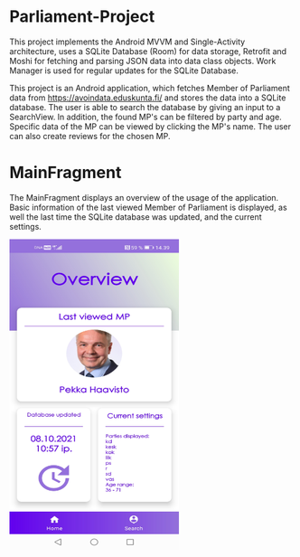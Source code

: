 # Parliament-Project
This project implements the Android MVVM and Single-Activity architecture, uses a SQLite Database (Room) for data storage, Retrofit and Moshi for fetching and parsing JSON data into data class objects. Work Manager is used for regular updates for the SQLite Database. 

This project is an Android application, which fetches Member of Parliament data from https://avoindata.eduskunta.fi/ and stores the data into a SQLite database. The user is able to search the database by giving an input to a SearchView. In addition, the found MP's can be filtered by party and age. Specific data of the MP can be viewed by clicking the MP's name. The user can also create reviews for the chosen MP.

# MainFragment
The MainFragment displays an overview of the usage of the application. Basic information of the last viewed Member of Parliament is displayed, as well the last time the SQLite database was updated, and the current settings.

<p>
  <img src="https://github.com/AOskari/Parliament-Project/blob/master/images/main_demo.jpg" height="550" width="300">  
</p>
